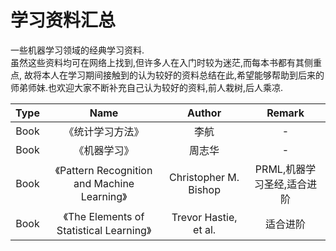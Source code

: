 # 学习资料汇总
一些机器学习领域的经典学习资料.  
虽然这些资料均可在网络上找到,但许多人在入门时较为迷茫,而每本书都有其侧重点,
故将本人在学习期间接触到的认为较好的资料总结在此,希望能够帮助到后来的师弟师妹.也欢迎大家不断补充自己认为较好的资料,前人栽树,后人乘凉.  

Type | Name | Author | Remark
:----: | :----: | :----: | :----: |
Book | 《统计学习方法》| 李航 | -
Book | 《机器学习》| 周志华 | -
Book | 《Pattern Recognition and Machine Learning》 | Christopher M. Bishop | PRML,机器学习圣经,适合进阶
Book | 《The Elements of Statistical Learning》 | Trevor Hastie, et al. | 适合进阶
